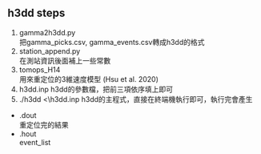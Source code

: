 ## h3dd steps
1. gamma2h3dd.py     
把gamma_picks.csv, gamma_events.csv轉成h3dd的格式    
2. station_append.py    
在測站資訊後面補上一些常數    
3. tomops_H14    
用來重定位的3維速度模型 (Hsu et al. 2020)     
4. h3dd.inp
h3dd的參數檔，把前三項依序填上即可    
5. ./h3dd <\h3dd.inp
h3dd的主程式，直接在終端機執行即可，執行完會產生    
* .dout    
重定位完的結果    
* .hout    
event_list    